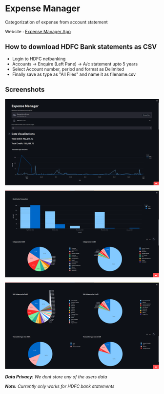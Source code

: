# Expense Manager

Categorization of expense from account statement

Website : [Expense Manager App](https://anirudh1905-expense-manager-main-vsixm8.streamlit.app/)

## How to download HDFC Bank statements as CSV

* Login to HDFC netbanking
* Accounts -> Enquire (Left Pane) -> A/c statement upto 5 years
* Select Account number, period and format as Delimited
* Finally save as type as "All Files" and name it as filename.csv

## Screenshots

![1678630584674](image/README/1678630584674.png)

![1678630607429](image/README/1678630607429.png)

![1678630614513](image/README/1678630614513.png)

***Data Privacy:** We dont store any of the users data*

***Note:** Currently only works for HDFC bank statements*
